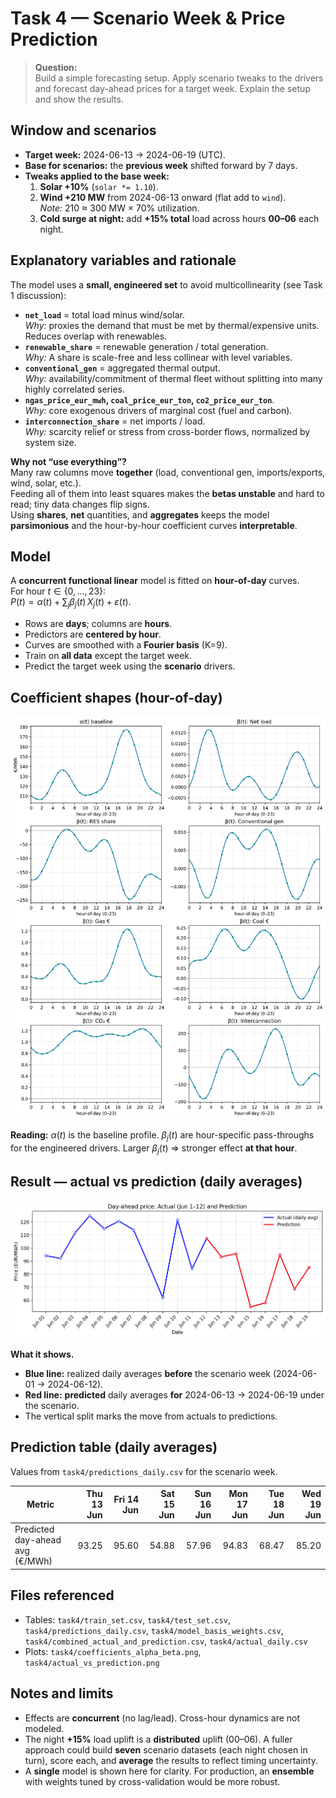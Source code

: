 # Task 4 — Scenario Week & Price Prediction

> **Question:**  
> Build a simple forecasting setup. Apply scenario tweaks to the drivers and forecast day-ahead prices for a target week. Explain the setup and show the results.

## Window and scenarios
- **Target week:** 2024-06-13 → 2024-06-19 (UTC).  
- **Base for scenarios:** the **previous week** shifted forward by 7 days.
- **Tweaks applied to the base week:**
  1) **Solar +10%** (`solar *= 1.10`).  
  2) **Wind +210 MW** from 2024-06-13 onward (flat add to `wind`).  
     *Note:* 210 ≈ 300 MW × 70% utilization.  
  3) **Cold surge at night:** add **+15% total** load across hours **00–06** each night.

## Explanatory variables and rationale
The model uses a **small, engineered set** to avoid multicollinearity (see Task 1 discussion):

- **`net_load`** = total load minus wind/solar.  
  *Why:* proxies the demand that must be met by thermal/expensive units. Reduces overlap with renewables.
- **`renewable_share`** = renewable generation / total generation.  
  *Why:* A share is scale-free and less collinear with level variables.
- **`conventional_gen`** = aggregated thermal output.  
  *Why:* availability/commitment of thermal fleet without splitting into many highly correlated series.
- **`ngas_price_eur_mwh`, `coal_price_eur_ton`, `co2_price_eur_ton`**.  
  *Why:* core exogenous drivers of marginal cost (fuel and carbon).
- **`interconnection_share`** = net imports / load.  
  *Why:* scarcity relief or stress from cross-border flows, normalized by system size.

**Why not “use everything”?**  
Many raw columns move **together** (load, conventional gen, imports/exports, wind, solar, etc.).  
Feeding all of them into least squares makes the **betas unstable** and hard to read; tiny data changes flip signs.  
Using **shares**, **net** quantities, and **aggregates** keeps the model **parsimonious** and the hour-by-hour coefficient curves **interpretable**.

## Model
A **concurrent functional linear** model is fitted on **hour-of-day** curves.  
For hour $t\in\{0,\dots,23\}$:  
$P(t)=\alpha(t)+\sum_j \beta_j(t)\,X_j(t)+\varepsilon(t).$
- Rows are **days**; columns are **hours**.  
- Predictors are **centered by hour**.  
- Curves are smoothed with a **Fourier basis** (K=9).  
- Train on **all data** except the target week.  
- Predict the target week using the **scenario** drivers.

## Coefficient shapes (hour-of-day)
![Coefficient curves](../task4/coefficients_alpha_beta.png)

**Reading:** $\alpha(t)$ is the baseline profile. $\beta_j(t)$ are hour-specific pass-throughs for the engineered drivers. Larger $\beta_j(t)$ ⇒ stronger effect **at that hour**.

## Result — actual vs prediction (daily averages)
![Actual vs Prediction](../task4/actual_vs_prediction.png)

**What it shows.**  
- **Blue line:** realized daily averages **before** the scenario week (2024-06-01 → 2024-06-12).  
- **Red line:** **predicted** daily averages **for** 2024-06-13 → 2024-06-19 under the scenario.  
- The vertical split marks the move from actuals to predictions.

## Prediction table (daily averages)

Values from `task4/predictions_daily.csv` for the scenario week.

| Metric                             | Thu 13 Jun | Fri 14 Jun | Sat 15 Jun | Sun 16 Jun | Mon 17 Jun | Tue 18 Jun | Wed 19 Jun |
|------------------------------------|-----------:|-----------:|-----------:|-----------:|-----------:|-----------:|-----------:|
| Predicted day-ahead avg (€/MWh)    |    93.25   |   95.60    |  54.88     |   57.96    |    94.83   |   68.47    |    85.20   |


## Files referenced
- Tables: `task4/train_set.csv`, `task4/test_set.csv`, `task4/predictions_daily.csv`, `task4/model_basis_weights.csv`, `task4/combined_actual_and_prediction.csv`, `task4/actual_daily.csv`  
- Plots: `task4/coefficients_alpha_beta.png`, `task4/actual_vs_prediction.png`

## Notes and limits
- Effects are **concurrent** (no lag/lead). Cross-hour dynamics are not modeled.  
- The night **+15%** load uplift is a **distributed** uplift (00–06). A fuller approach could build **seven** scenario datasets (each night chosen in turn), score each, and **average** the results to reflect timing uncertainty.  
- A **single** model is shown here for clarity. For production, an **ensemble** with weights tuned by cross-validation would be more robust.